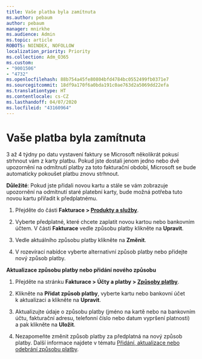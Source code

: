 ```yaml
---
title: Vaše platba byla zamítnuta
ms.author: pebaum
author: pebaum
manager: mnirkhe
ms.audience: Admin
ms.topic: article
ROBOTS: NOINDEX, NOFOLLOW
localization_priority: Priority
ms.collection: Adm_O365
ms.custom:
- "9001506"
- "4732"
ms.openlocfilehash: 88b754a45fe80804bfd4784bc0552499fb0371e7
ms.sourcegitcommit: 18df9a170f6a0bda191c0ae763d2a5069dd22efa
ms.translationtype: HT
ms.contentlocale: cs-CZ
ms.lasthandoff: 04/07/2020
ms.locfileid: "43160964"
---
```

# <a name="your-payment-was-declined"></a>Vaše platba byla zamítnuta

3 až 4 týdny po datu vystavení faktury se Microsoft několikrát pokusí strhnout vám z karty platbu.  Pokud jste dostali jenom jedno nebo dvě upozornění na odmítnutí platby za toto fakturační období, Microsoft se bude automaticky pokoušet platbu znovu strhnout.  

**Důležité**: Pokud jste přidali novou kartu a stále se vám zobrazuje upozornění na odmítnutí staré platební karty, bude možná potřeba tuto novou kartu přiřadit k předplatnému.

1. Přejděte do části **Fakturace > [Produkty a služby](https://go.microsoft.com/fwlink/p/?linkid=842054)**.

2. Vyberte předplatné, které chcete zaplatit novou kartou nebo bankovním účtem. V části **Fakturace** vedle způsobu platby klikněte na **Upravit**.

3. Vedle aktuálního způsobu platby klikněte na **Změnit**.

4. V rozevírací nabídce vyberte alternativní způsob platby nebo přidejte nový způsob platby.

**Aktualizace způsobu platby nebo přidání nového způsobu**

1. Přejděte na stránku **Fakturace > Účty a platby > [Způsoby platby](https://go.microsoft.com/fwlink/p/?linkid=2018806)**.

2. Klikněte na **Přidat způsob platby**, vyberte kartu nebo bankovní účet k aktualizaci a klikněte na **Upravit**.

3. Aktualizujte údaje o způsobu platby (jméno na kartě nebo na bankovním účtu, fakturační adresu, telefonní číslo nebo datum vypršení platnosti) a pak klikněte na **Uložit**.

4. Nezapomeňte změnit způsob platby za předplatná na nový způsob platby. Další informace najdete v tématu [Přidání, aktualizace nebo odebrání způsobu platby](https://go.microsoft.com/fwlink/?linkid=2118133). 
